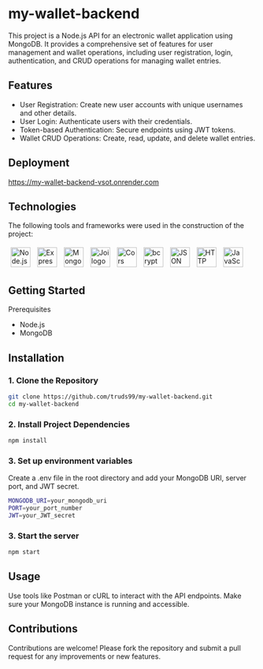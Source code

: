 # my-wallet-backend

This project is a Node.js API for an electronic wallet application using MongoDB. It provides a comprehensive set of features for user management and wallet operations, including user registration, login, authentication, and CRUD operations for managing wallet entries.

## Features

- User Registration: Create new user accounts with unique usernames and other details.
- User Login: Authenticate users with their credentials.
- Token-based Authentication: Secure endpoints using JWT tokens.
- Wallet CRUD Operations: Create, read, update, and delete wallet entries.

## Deployment
https://my-wallet-backend-vsot.onrender.com

## Technologies
The following tools and frameworks were used in the construction of the project:<br>
<p>
    
<p>
    <img style='margin: 5px;' src="https://img.shields.io/badge/Node.js-43853D?style=for-the-badge&logo=node.js&logoColor=white" height="40" alt="Node.js logo" />
    <img style='margin: 5px;' src="https://img.shields.io/badge/Express-000000?style=for-the-badge&logo=express&logoColor=white" height="40" alt="Express logo" />
    <img style='margin: 5px;' src="https://img.shields.io/badge/MongoDB-47A248?style=for-the-badge&logo=mongodb&logoColor=white" height="40" alt="MongoDB logo" />
    <img style='margin: 5px;' src="https://img.shields.io/badge/Joi-336699?style=for-the-badge&logo=auth0&logoColor=white" height="40" alt="Joi logo" />
    <img style='margin: 5px;' src="https://img.shields.io/badge/Cors-FF6F91?style=for-the-badge&logo=cors&logoColor=white" height="40" alt="Cors logo" />
    <img style='margin: 5px;' src="https://img.shields.io/badge/bcrypt-2A2A2A?style=for-the-badge&logo=bcyrpt&logoColor=white" height="40" alt="bcrypt logo" />
    <img style='margin: 5px;' src="https://img.shields.io/badge/JSON_Web_Tokens-000000?style=for-the-badge&logo=json-web-tokens&logoColor=white" height="40" alt="JSON Web Tokens logo" />
    <img style='margin: 5px;' src="https://img.shields.io/badge/HTTP_Status-5D5D5D?style=for-the-badge&logo=http-status&logoColor=white" height="40" alt="HTTP Status logo" />
    <img style='margin: 5px;' src="https://img.shields.io/badge/JavaScript-F7DF1E?style=for-the-badge&logo=javascript&logoColor=black" height="40" alt="JavaScript logo" />
</p>

## Getting Started

Prerequisites
- Node.js
- MongoDB

## Installation

### 1. Clone the Repository

```bash
git clone https://github.com/truds99/my-wallet-backend.git
cd my-wallet-backend
```

### 2. Install Project Dependencies

```bash
npm install
```

### 3. Set up environment variables

Create a .env file in the root directory and add your MongoDB URI, server port, and JWT secret.

```bash
MONGODB_URI=your_mongodb_uri
PORT=your_port_number
JWT=your_JWT_secret
```

### 3. Start the server

```bash
npm start
```
## Usage
Use tools like Postman or cURL to interact with the API endpoints. Make sure your MongoDB instance is running and accessible.

## Contributions
Contributions are welcome! Please fork the repository and submit a pull request for any improvements or new features.
